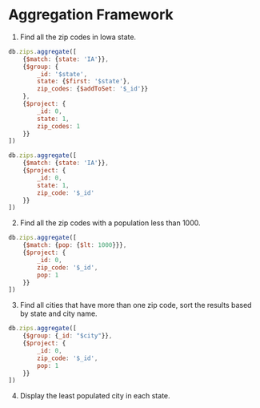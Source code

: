 # Aggregation Framework

1. Find all the zip codes in Iowa state.

```javascript
db.zips.aggregate([
	{$match: {state: 'IA'}},
	{$group: {
		_id: '$state',
		state: {$first: '$state'},
		zip_codes: {$addToSet: '$_id'}}
	},
	{$project: {
		_id: 0,
		state: 1,
		zip_codes: 1
	}}
])
```

```javascript
db.zips.aggregate([
	{$match: {state: 'IA'}},
	{$project: {
		_id: 0,
		state: 1,
		zip_code: '$_id'
	}}
])
```

2. Find all the zip codes with a population less than 1000.

```javascript
db.zips.aggregate([
	{$match: {pop: {$lt: 1000}}},
	{$project: {
		_id: 0,
		zip_code: '$_id',
		pop: 1
	}}
])
```

3. Find all cities that have more than one zip code, sort the results based by state and city name.

```javascript
db.zips.aggregate([
	{$group: {_id: "$city"}},
	{$project: {
		_id: 0,
		zip_code: '$_id',
		pop: 1
	}}
])
```

4. Display the least populated city in each state.

```javascript

```